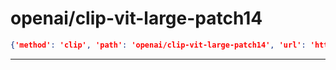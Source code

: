 
# openai/clip-vit-large-patch14

```json
{'method': 'clip', 'path': 'openai/clip-vit-large-patch14', 'url': 'https://huggingface.co/openai/clip-vit-large-patch14', 'local_path': 'openai/clip_vit_large_patch14'}
```

---

